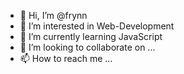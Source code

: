 - 👋 Hi, I’m @frynn
- 👀 I’m interested in Web-Development
- 🌱 I’m currently learning JavaScript
- 💞️ I’m looking to collaborate on ...
- 📫 How to reach me ...

<!---
frynn/frynn is a ✨ special ✨ repository because its `README.md` (this file) appears on your GitHub profile.
You can click the Preview link to take a look at your changes.
--->
